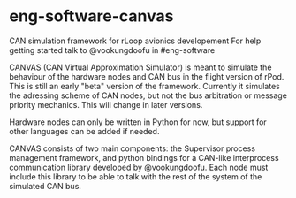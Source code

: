 # eng-software-canvas
CAN simulation framework for rLoop avionics developement
For help getting started talk to @vookungdoofu in #eng-software


CANVAS (CAN Virtual Approximation Simulator) is meant to simulate the behaviour of the hardware nodes and CAN bus in the flight 
version of rPod. This is still an early "beta" version of the framework. Currently it simulates the adressing scheme of CAN nodes, but not the bus arbitration or message priority mechanics. This will change in later versions.


Hardware nodes can only be written in Python for now, but support for other languages can be added if needed.


CANVAS consists of two main components: the Supervisor process management framework, and python bindings for a CAN-like interprocess communication library developed by @vookungdoofu. Each node must include this library to be able to talk with the rest of the system of the simulated CAN bus. 
